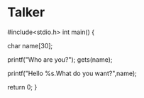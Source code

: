 # Talker
#include<stdio.h>
int main()
{

char name[30];

printf("Who are you?");
gets(name);

printf("Hello %s.What do you want?",name);

return 0;
}
